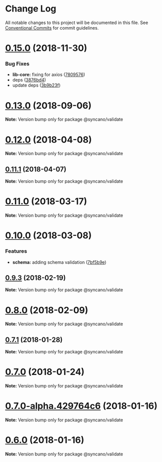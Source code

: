 # Change Log

All notable changes to this project will be documented in this file.
See [Conventional Commits](https://conventionalcommits.org) for commit guidelines.

<a name="0.15.0"></a>
# [0.15.0](https://github.com/Syncano/syncano-node/compare/v0.14.0...v0.15.0) (2018-11-30)


### Bug Fixes

* **lib-core:** fixing for axios ([7809576](https://github.com/Syncano/syncano-node/commit/7809576))
* deps ([3876bd4](https://github.com/Syncano/syncano-node/commit/3876bd4))
* update deps ([3b9b23f](https://github.com/Syncano/syncano-node/commit/3b9b23f))




<a name="0.13.0"></a>
# [0.13.0](https://github.com/Syncano/syncano-node/compare/v0.12.1...v0.13.0) (2018-09-06)




**Note:** Version bump only for package @syncano/validate

<a name="0.12.0"></a>
# [0.12.0](https://github.com/Syncano/syncano-node/compare/v0.11.0...v0.12.0) (2018-04-08)




**Note:** Version bump only for package @syncano/validate

<a name="0.11.1"></a>
## [0.11.1](https://github.com/Syncano/syncano-node/compare/v0.11.0...v0.11.1) (2018-04-07)




**Note:** Version bump only for package @syncano/validate

<a name="0.11.0"></a>
# [0.11.0](https://github.com/Syncano/syncano-node/compare/v0.9.3...v0.11.0) (2018-03-17)




**Note:** Version bump only for package @syncano/validate

<a name="0.10.0"></a>
# [0.10.0](https://github.com/Syncano/syncano-node/compare/v0.9.3...v0.10.0) (2018-03-08)


### Features

* **schema:** adding schema validation ([7bf5b9e](https://github.com/Syncano/syncano-node/commit/7bf5b9e))




<a name="0.9.3"></a>
## [0.9.3](https://github.com/Syncano/syncano-node/compare/v0.9.1...v0.9.3) (2018-02-19)




**Note:** Version bump only for package @syncano/validate

<a name="0.8.0"></a>
# [0.8.0](https://github.com/Syncano/syncano-node/compare/v0.7.1...v0.8.0) (2018-02-09)




**Note:** Version bump only for package @syncano/validate

<a name="0.7.1"></a>
## [0.7.1](https://github.com/Syncano/syncano-node/compare/v0.7.0...v0.7.1) (2018-01-28)




**Note:** Version bump only for package @syncano/validate

<a name="0.7.0"></a>
# [0.7.0](https://github.com/Syncano/syncano-node/compare/v0.4.2...v0.7.0) (2018-01-24)




**Note:** Version bump only for package @syncano/validate

<a name="0.7.0-alpha.429764c6"></a>
# [0.7.0-alpha.429764c6](https://github.com/Syncano/syncano-node/compare/v0.6.0...v0.7.0-alpha.429764c6) (2018-01-16)




**Note:** Version bump only for package @syncano/validate

<a name="0.6.0"></a>
# [0.6.0](https://github.com/Syncano/syncano-node/compare/v0.4.2...v0.6.0) (2018-01-16)




**Note:** Version bump only for package @syncano/validate
